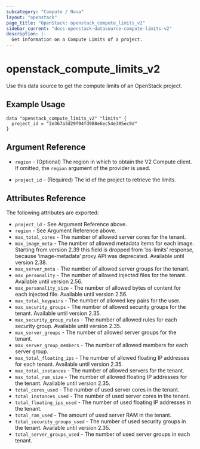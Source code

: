 ```yaml
---
subcategory: "Compute / Nova"
layout: "openstack"
page_title: "OpenStack: openstack_compute_limits_v2"
sidebar_current: "docs-openstack-datasource-compute-limits-v2"
description: |-
  Get information on a Compute Limits of a project.
---
```


# openstack\_compute\_limits\_v2

Use this data source to get the compute limits of an OpenStack project.

## Example Usage

```hcl
data "openstack_compute_limits_v2" "limits" {
  project_id = "2e367a3d29f94fd988e6ec54e305ec9d"
}
```

## Argument Reference

* `region` - (Optional) The region in which to obtain the V2 Compute client.
    If omitted, the `region` argument of the provider is used.

* `project_id` - (Required) The id of the project to retrieve the limits.


## Attributes Reference

The following attributes are exported:

* `project_id` - See Argument Reference above.
* `region` - See Argument Reference above.
* `max_total_cores` - The number of allowed server cores for the tenant.
* `max_image_meta` - The number of allowed metadata items for each image. Starting from version 2.39 this field is dropped from ‘os-limits’ response, because ‘image-metadata’ proxy API was deprecated. Available until version 2.38.
* `max_server_meta` - The number of allowed server groups for the tenant.
* `max_personality` - The number of allowed injected files for the tenant. Available until version 2.56.
* `max_personality_size` - The number of allowed bytes of content for each injected file. Available until version 2.56.
* `max_total_keypairs` - The number of allowed key pairs for the user.
* `max_security_groups` - The number of allowed security groups for the tenant. Available until version 2.35.
* `max_security_group_rules` - The number of allowed rules for each security group. Available until version 2.35.
* `max_server_groups` - The number of allowed server groups for the tenant.
* `max_server_group_members` - The number of allowed members for each server group.
* `max_total_floating_ips` - The number of allowed floating IP addresses for each tenant. Available until version 2.35.
* `max_total_instances` - The number of allowed servers for the tenant.
* `max_total_ram_size` - The number of allowed floating IP addresses for the tenant. Available until version 2.35.
* `total_cores_used` - The number of used server cores in the tenant.
* `total_instances_used` - The number of used server cores in the tenant.
* `total_floating_ips_used` - The number of used floating IP addresses in the tenant.
* `total_ram_used` - The amount of used server RAM in the tenant.
* `total_security_groups_used` - The number of used security groups in the tenant. Available until version 2.35.
* `total_server_groups_used` - The number of used server groups in each tenant.
